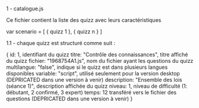 1 - catalogue.js

Ce fichier contient la liste des quizz avec leurs caractéristiques

var scenario = [
    {
        quizz 1
    },
        {
        quizz n
    }
]

1.1 - chaque quizz est structuré comme suit :

{
    id: 1,                                            identifiant du quizz
    titre: "Contrôle des connaissances",              titre affiché du quizz
    fichier: "1968754A1.js",                          nom du fichier ayant les questions du quizz
    multilangue: "false",                             indique si le quizz est dans plusieurs langues disponibles
    variable: "script",                               utilisé seulement pour la version desktop (DEPRICATED dans une version à venir)
    description: "Ensemble des lois (séance 1)",      description affichée du quizz
    niveau: 1,                                        niveau de difficulté (1: débutant, 2 confirmé, 3 expert)
    temps: 12                                         transféré vers le fichier des questions (DEPRICATED dans une version à venir)
}


